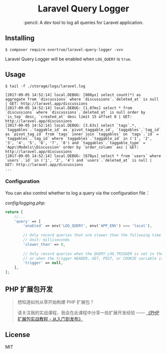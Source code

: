 <h1 align="center"> Laravel Query Logger </h1>

<p align="center"> :pencil: A dev tool to log all queries for Laravel application.</p>

## Installing

```shell
$ composer require overtrue/laravel-query-logger -vvv
```

Laravel Query Logger will be enabled when `LOG_QUERY` is `true`.

## Usage

```shell
$ tail -f ./storage/logs/laravel.log
```

    [2017-09-05 14:52:14] local.DEBUG: [800μs] select count(*) as aggregate from `discussions` where `discussions`.`deleted_at` is null | GET: http://laravel.app/discussions
    [2017-09-05 14:52:14] local.DEBUG: [1.07ms] select * from `discussions` where `discussions`.`deleted_at` is null order by `is_top` desc, `created_at` desc limit 15 offset 0 | GET: http://laravel.app/discussions
    [2017-09-05 14:52:14] local.DEBUG: [3.63s] select `tags`.*, `taggables`.`taggable_id` as `pivot_taggable_id`, `taggables`.`tag_id` as `pivot_tag_id` from `tags` inner join `taggables` on `tags`.`id` = `taggables`.`tag_id` where `taggables`.`taggable_id` in ('1', '2', '3', '4', '5', '6', '7', '8') and `taggables`.`taggable_type` = 'App\\Models\\Discussion' order by `order_column` asc | GET: http://laravel.app/discussions
    [2017-09-05 14:52:14] local.DEBUG: [670μs] select * from `users` where `users`.`id` in ('1', '2', '4') and `users`.`deleted_at` is null | GET: http://laravel.app/discussions
    ...
    
### Configuration

You can also control whether to log a query via the configuration file：

*config/logging.php:*

```php
return [
    //...
    'query' => [
        'enabled' => env('LOG_QUERY', env('APP_ENV') === 'local'),
         
        // Only record queries that are slower than the following time
        // Unit: milliseconds
        'slower_than' => 0, 
        
        // Only record queries when the QUERY_LOG_TRIGGER is set in the environment, 
        // or when the trigger HEADER, GET, POST, or COOKIE variable is set.
        'trigger' => null, 
    ],
];
```


## PHP 扩展包开发

> 想知道如何从零开始构建 PHP 扩展包？
>
> 请关注我的实战课程，我会在此课程中分享一些扩展开发经验 —— [《PHP 扩展包实战教程 - 从入门到发布》](https://learnku.com/courses/creating-package)

## License

MIT
